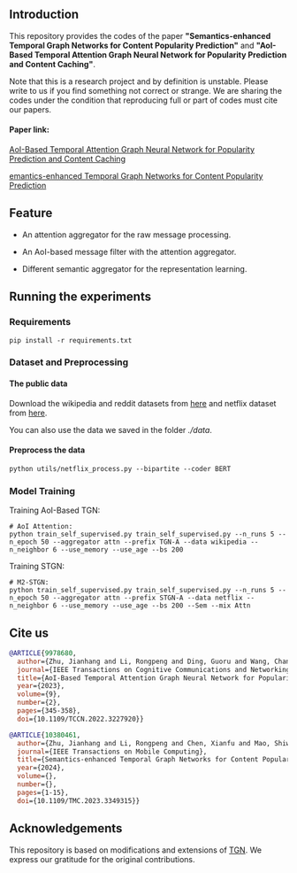 



## Introduction

This repository provides the codes of the paper **"Semantics-enhanced Temporal Graph Networks for Content Popularity Prediction"** and **"AoI-Based Temporal Attention Graph Neural Network for Popularity Prediction and Content Caching"**. 

Note that this is a research project and by definition is unstable. Please write to us if you find something not correct or strange. We are sharing the codes under the condition that reproducing full or part of codes must cite our papers.

#### Paper link: 
  [AoI-Based Temporal Attention Graph Neural Network for Popularity Prediction and Content Caching](https://ieeexplore.ieee.org/document/9978680)

  [emantics-enhanced Temporal Graph Networks for Content Popularity Prediction](https://ieeexplore.ieee.org/document/10380461/)


## Feature

* An attention aggregator for the raw message processing.

* An AoI-based message filter with the attention aggregator.

* Different semantic aggregator for the representation learning.

## Running the experiments

### Requirements


```{bash}
pip install -r requirements.txt
```

### Dataset and Preprocessing

#### The public data
Download the wikipedia and reddit datasets from
[here](http://snap.stanford.edu/jodie/) and netflix dataset from [here](https://www.kaggle.com/datasets/vodclickstream/netflix-audience-behaviour-uk-movies). 

You can also use the data we saved in the folder *./data*.

#### Preprocess the data

```{bash}
python utils/netflix_process.py --bipartite --coder BERT
```



### Model Training

Training AoI-Based TGN:
```{bash}
# AoI Attention:
python train_self_supervised.py train_self_supervised.py --n_runs 5 --n_epoch 50 --aggregator attn --prefix TGN-A --data wikipedia --n_neighbor 6 --use_memory --use_age --bs 200
```

Training STGN:
```{bash}
# M2-STGN:
python train_self_supervised.py train_self_supervised.py --n_runs 5 --n_epoch 50 --aggregator attn --prefix STGN-A --data netflix --n_neighbor 6 --use_memory --use_age --bs 200 --Sem --mix Attn
```




## Cite us

```bibtex
@ARTICLE{9978680,
  author={Zhu, Jianhang and Li, Rongpeng and Ding, Guoru and Wang, Chan and Wu, Jianjun and Zhao, Zhifeng and Zhang, Honggang},
  journal={IEEE Transactions on Cognitive Communications and Networking}, 
  title={AoI-Based Temporal Attention Graph Neural Network for Popularity Prediction and Content Caching}, 
  year={2023},
  volume={9},
  number={2},
  pages={345-358},
  doi={10.1109/TCCN.2022.3227920}}

@ARTICLE{10380461,
  author={Zhu, Jianhang and Li, Rongpeng and Chen, Xianfu and Mao, Shiwen and Wu, Jianjun and Zhao, Zhifeng},
  journal={IEEE Transactions on Mobile Computing}, 
  title={Semantics-enhanced Temporal Graph Networks for Content Popularity Prediction}, 
  year={2024},
  volume={},
  number={},
  pages={1-15},
  doi={10.1109/TMC.2023.3349315}}
```


## Acknowledgements 

This repository is based on modifications and extensions of [TGN](https://github.com/twitter-research/tgn). We express our gratitude for the original contributions.


